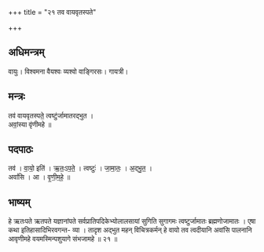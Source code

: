 +++
title = "२१ तव वायवृतस्पते"

+++
## अधिमन्त्रम्
वायुः। विश्वमना वैयश्वः व्यश्वो वाङ्गिरसः। गायत्री।

## मन्त्रः
तव॑ वायवृतस्पते॒ त्वष्टु॑र्जामातरद्भुत ।  
अवां॒स्या वृ॑णीमहे ॥

## पदपाठः
तव॑ । वा॒यो॒ इति॑ । ऋ॒तः॒ऽप॒ते॒ । त्वष्टुः॑ । जा॒मा॒तः॒ । अ॒द्भु॒त॒ ।  
अवां॑सि । आ । वृ॒णी॒म॒हे॒ ॥

## भाष्यम्
हे ऋतःपते ऋतपते यज्ञानांपते सर्वप्रातिपदिकेभ्योलालसायां सुगिति सुगागमः त्वष्टुर्जामातः ब्रह्मणोजामातः । एषा कथा इतिहासादिभिरवगन्त- व्या । तादृश अद्भुत महन् विचित्रकर्मन् हे वायो तव त्वदीयानि अवांसि पालनानि आवृणीमहे वयमस्मिन्पशुयागे संभजामहे ॥ २१ ॥